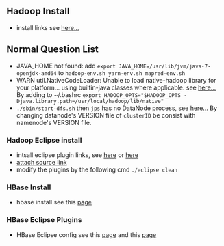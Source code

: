 ## Hadoop Install
- install links see [here...](http://www.powerxing.com/install-hadoop/)

## Normal Question List
- JAVA_HOME not found: add `export JAVA_HOME=/usr/lib/jvm/java-7-openjdk-amd64` to `hadoop-env.sh yarn-env.sh mapred-env.sh`
- WARN util.NativeCodeLoader: Unable to load native-hadoop library for your platform... using builtin-java classes where applicable. see [here...](http://stackoverflow.com/questions/19943766/hadoop-unable-to-load-native-hadoop-library-for-your-platform-warning) By adding to ~/.bashrc ` export HADOOP_OPTS="$HADOOP_OPTS -Djava.library.path=/usr/local/hadoop/lib/native" `
- `./sbin/start-dfs.sh` then `jps` has no DataNode process, see [here...](http://blog.csdn.net/lulongzhou_llz/article/details/40590427) By changing datanode's VERSION file of `clusterID` be consist with namenode's VERSION file.

### Hadoop Eclipse install
- intsall eclipse plugin links, see [here](http://blog.csdn.net/young_kim1/article/details/50208837) or [here](http://www.powerxing.com/hadoop-build-project-using-eclipse/)
- [attach source link ](http://blog.csdn.net/lifuxiangcaohui/article/details/25218287)
- modify the plugins by the following cmd `./eclipse clean`

### HBase Install
- hbase install see this [page](http://blog.csdn.net/flyfish111222/article/details/51893096)

### HBase Eclipse Plugins
- HBase Eclipse config see this [page](http://blog.csdn.net/liuxiangke0210/article/details/53787223) and this [page](http://blog.csdn.net/nengyu/article/details/51779395)

